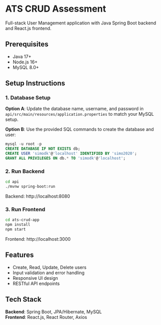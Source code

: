 # ATS CRUD Assessment

Full-stack User Management application with Java Spring Boot backend and React.js frontend.

## Prerequisites

- Java 17+
- Node.js 16+
- MySQL 8.0+

## Setup Instructions

### 1. Database Setup

**Option A**: Update the database name, username, and password in `api/src/main/resources/application.properties` to match your MySQL setup.

**Option B**: Use the provided SQL commands to create the database and user:
```sql
mysql -u root -p
CREATE DATABASE IF NOT EXISTS db;
CREATE USER 'simodk'@'localhost' IDENTIFIED BY 'simo2020';
GRANT ALL PRIVILEGES ON db.* TO 'simodk'@'localhost';
```

### 2. Run Backend
```bash
cd api
./mvnw spring-boot:run
```
Backend: http://localhost:8080

### 3. Run Frontend
```bash
cd ats-crud-app
npm install
npm start
```
Frontend: http://localhost:3000

## Features

- Create, Read, Update, Delete users
- Input validation and error handling
- Responsive UI design
- RESTful API endpoints

## Tech Stack

**Backend**: Spring Boot, JPA/Hibernate, MySQL  
**Frontend**: React.js, React Router, Axios